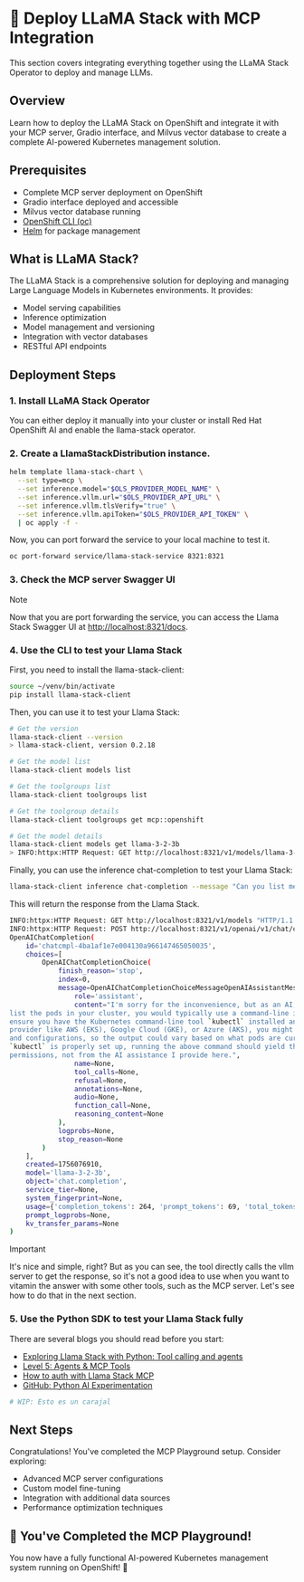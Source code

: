 # 🤖 Deploy LLaMA Stack with MCP Integration

This section covers integrating everything together using the LLaMA Stack Operator to deploy and manage LLMs.

## Overview

Learn how to deploy the LLaMA Stack on OpenShift and integrate it with your MCP server, Gradio interface, and Milvus vector database to create a complete AI-powered Kubernetes management solution.

## Prerequisites

- Complete MCP server deployment on OpenShift
- Gradio interface deployed and accessible
- Milvus vector database running
- [OpenShift CLI (oc)](https://docs.openshift.com/container-platform/latest/cli_reference/openshift_cli/getting-started-cli.html)
- [Helm](https://helm.sh/docs/intro/install/) for package management

## What is LLaMA Stack?

The LLaMA Stack is a comprehensive solution for deploying and managing Large Language Models in Kubernetes environments. It provides:
- Model serving capabilities
- Inference optimization
- Model management and versioning
- Integration with vector databases
- RESTful API endpoints

## Deployment Steps


### 1. Install LLaMA Stack Operator

You can either deploy it manually into your cluster or install Red Hat OpenShift AI and enable the llama-stack operator.

### 2. Create a LlamaStackDistribution instance.

```bash
helm template llama-stack-chart \
  --set type=mcp \
  --set inference.model="$OLS_PROVIDER_MODEL_NAME" \
  --set inference.vllm.url="$OLS_PROVIDER_API_URL" \
  --set inference.vllm.tlsVerify="true" \
  --set inference.vllm.apiToken="$OLS_PROVIDER_API_TOKEN" \
  | oc apply -f -

```

Now, you can port forward the service to your local machine to test it.

```bash
oc port-forward service/llama-stack-service 8321:8321
```


### 3. Check the MCP server Swagger UI


>[!NOTE]
> Now that you are port forwarding the service, you can access the Llama Stack Swagger UI at [http://localhost:8321/docs](http://localhost:8321/docs).


### 4. Use the CLI to test your Llama Stack

First, you need to install the llama-stack-client:

```bash
source ~/venv/bin/activate
pip install llama-stack-client
```

Then, you can use it to test your Llama Stack:

```bash
# Get the version
llama-stack-client --version
> llama-stack-client, version 0.2.18

# Get the model list
llama-stack-client models list

# Get the toolgroups list
llama-stack-client toolgroups list

# Get the toolgroup details
llama-stack-client toolgroups get mcp::openshift

# Get the model details
llama-stack-client models get llama-3-2-3b 
> INFO:httpx:HTTP Request: GET http://localhost:8321/v1/models/llama-3-2-3b "HTTP/1.1 200 OK"
```

Finally, you can use the inference chat-completion to test your Llama Stack:

```bash
llama-stack-client inference chat-completion --message "Can you list me the pods of the cluster?"
```
This will return the response from the Llama Stack.

```bash
INFO:httpx:HTTP Request: GET http://localhost:8321/v1/models "HTTP/1.1 200 OK"
INFO:httpx:HTTP Request: POST http://localhost:8321/v1/openai/v1/chat/completions "HTTP/1.1 200 OK"
OpenAIChatCompletion(
    id='chatcmpl-4ba1af1e7e004130a966147465050035',
    choices=[
        OpenAIChatCompletionChoice(
            finish_reason='stop',
            index=0,
            message=OpenAIChatCompletionChoiceMessageOpenAIAssistantMessageParam(
                role='assistant',
                content="I'm sorry for the inconvenience, but as an AI, I don't have real-time access to your local or remote clusters, including Kubernetes or any other container orchestration platforms. To 
list the pods in your cluster, you would typically use a command-line interface like `kubectl` in a terminal, directing it to your Kubernetes cluster. Here's the basic command:\n\n`kubectl get pods`\n\nPlease 
ensure you have the Kubernetes command-line tool `kubectl` installed and configured to interact with your cluster before running this command. If you're using a managed Kubernetes service provided by a cloud 
provider like AWS (EKS), Google Cloud (GKE), or Azure (AKS), you might need to authenticate your `kubectl` with their CLI tools first.\n\nEvery cluster and its resource listings are unique to the specific setup 
and configurations, so the output could vary based on what pods are currently running or have been created in your cluster.\n\nIf you have access rights and are working within a command-line environment where 
`kubectl` is properly set up, running the above command should yield the list of pods. Any errors or issues obtaining this information would likely stem from misconfiguration, wrong context, or lack of 
permissions, not from the AI assistance I provide here.",
                name=None,
                tool_calls=None,
                refusal=None,
                annotations=None,
                audio=None,
                function_call=None,
                reasoning_content=None
            ),
            logprobs=None,
            stop_reason=None
        )
    ],
    created=1756076910,
    model='llama-3-2-3b',
    object='chat.completion',
    service_tier=None,
    system_fingerprint=None,
    usage={'completion_tokens': 264, 'prompt_tokens': 69, 'total_tokens': 333, 'completion_tokens_details': None, 'prompt_tokens_details': None},
    prompt_logprobs=None,
    kv_transfer_params=None
)
```


> [!IMPORTANT]  
> It's nice and simple, right? But as you can see, the tool directly calls the vllm server to get the response, so it's not a good idea to use when you want to vitamin the answer with some other tools, such as the MCP server. Let's see how to do that in the next section.


### 5. Use the Python SDK to test your Llama Stack fully

There are several blogs you should read before you start:

* [Exploring Llama Stack with Python: Tool calling and agents](https://developers.redhat.com/articles/2025/07/15/exploring-llama-stack-python-tool-calling-and-agents)
* [Level 5: Agents & MCP Tools](https://github.com/opendatahub-io/llama-stack-demos/blob/main/demos/rag_agentic/notebooks-output/Level5_agents_and_mcp.ipynb)
* [How to auth with Llama Stack MCP](https://medium.com/@gallettilance/how-to-auth-w-llama-stack-mcp-4a8631398555)
* [GitHub: Python AI Experimentation](https://github.com/mhdawson/python-ai-experimentation/tree/main)



```python
# WIP: Esto es un carajal
```



## Next Steps

Congratulations! You've completed the MCP Playground setup. Consider exploring:
- Advanced MCP server configurations
- Custom model fine-tuning
- Integration with additional data sources
- Performance optimization techniques

## 🎉 You've Completed the MCP Playground!

You now have a fully functional AI-powered Kubernetes management system running on OpenShift! 🚀
